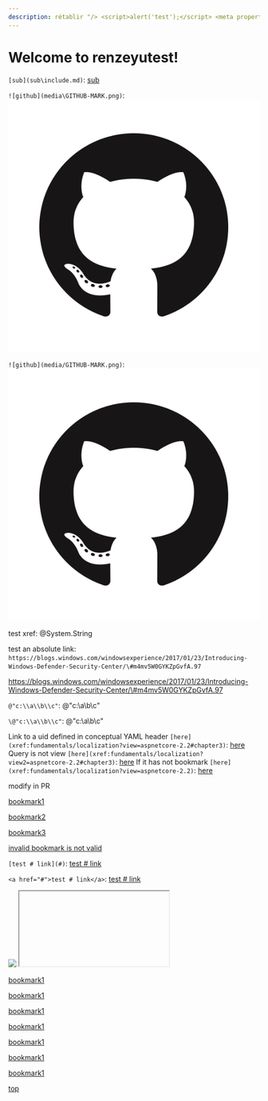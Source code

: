 ```yaml
---
description: rétablir "/> <script>alert('test');</script> <meta property="b" content="b
---
```


# Welcome to renzeyutest! 

`[sub](sub\include.md)`: [sub](sub\include.md)

`![github](media\GITHUB-MARK.png)`: ![github](media\GITHUB-MARK.png)

`![github](media/GITHUB-MARK.png)`: ![github](media/GITHUB-MARK.png)

test xref: @System.String

test an absolute link: `https://blogs.windows.com/windowsexperience/2017/01/23/Introducing-Windows-Defender-Security-Center/\#m4mv5W0GYKZpGvfA.97`

https://blogs.windows.com/windowsexperience/2017/01/23/Introducing-Windows-Defender-Security-Center/\#m4mv5W0GYKZpGvfA.97

`@"c:\\a\\b\\c"`: @"c:\\a\\b\\c"

`\@"c:\\a\\b\\c"`: \@"c:\\a\\b\\c"

Link to a uid defined in conceptual YAML header `[here](xref:fundamentals/localization?view=aspnetcore-2.2#chapter3)`: [here](xref:fundamentals/localization?view=aspnetcore-2.2#chapter3)
Query is not view `[here](xref:fundamentals/localization?view2=aspnetcore-2.2#chapter3)`: [here](xref:fundamentals/localization?view2=aspnetcore-2.2#chapter3)
If it has not bookmark `[here](xref:fundamentals/localization?view=aspnetcore-2.2)`: [here](xref:fundamentals/localization?view=aspnetcore-2.2)

modify in PR

[bookmark1](ref.md#chapter1)

[bookmark2](ref.md#chapter2)

[bookmark3](ref.md#chapter3)

[invalid bookmark is not valid](ref.md#chapter3)

`[test # link](#)`: [test # link](#)

`<a href="#">test # link</a>`: <a href="#">test # link</a>

<script>alert('test');</script>
<IMG SRC="javascript:alert('XSS');">
<IFRAME SRC="javascript:alert('XSS');"></IFRAME>
  
  
  
  [bookmark1](ref.md#chapter1)
  
  
  
  
  
  
  [bookmark1](ref.md#chapter1)
  
  
  
  
  
  
  
  
  
  [bookmark1](ref.md#chapter1)
  
  
  
  
  
  
  
  
  
  [bookmark1](ref.md#chapter1)
  
  
  
  
  
  
  
  
  
  
  [bookmark1](ref.md#chapter1)
  
  
  
  
  
  
  
  
  
  
  [bookmark1](ref.md#chapter1)
  
  
  
  
  
  
  [bookmark1](ref.md#chapter1)
  
  
  
  
  [top](#top)
  
  
  
  
  
  
